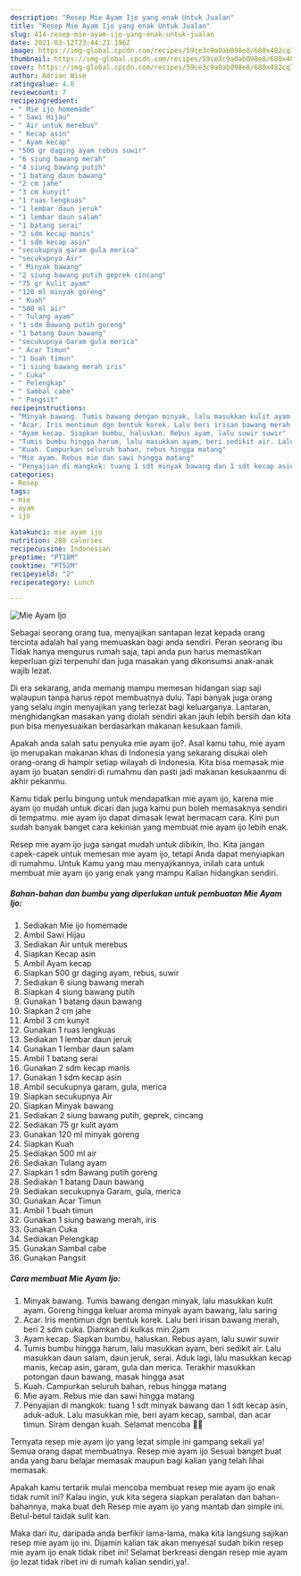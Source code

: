 ```yaml
---
description: "Resep Mie Ayam Ijo yang enak Untuk Jualan"
title: "Resep Mie Ayam Ijo yang enak Untuk Jualan"
slug: 414-resep-mie-ayam-ijo-yang-enak-untuk-jualan
date: 2021-03-12T23:44:21.196Z
image: https://img-global.cpcdn.com/recipes/59ce3c9a0ab098e8/680x482cq70/mie-ayam-ijo-foto-resep-utama.jpg
thumbnail: https://img-global.cpcdn.com/recipes/59ce3c9a0ab098e8/680x482cq70/mie-ayam-ijo-foto-resep-utama.jpg
cover: https://img-global.cpcdn.com/recipes/59ce3c9a0ab098e8/680x482cq70/mie-ayam-ijo-foto-resep-utama.jpg
author: Adrian Wise
ratingvalue: 4.6
reviewcount: 7
recipeingredient:
- " Mie ijo homemade"
- " Sawi Hijau"
- " Air untuk merebus"
- " Kecap asin"
- " Ayam kecap"
- "500 gr daging ayam rebus suwir"
- "6 siung bawang merah"
- "4 siung bawang putih"
- "1 batang daun bawang"
- "2 cm jahe"
- "3 cm kunyit"
- "1 ruas lengkuas"
- "1 lembar daun jeruk"
- "1 lembar daun salam"
- "1 batang serai"
- "2 sdm kecap manis"
- "1 sdm kecap asin"
- "secukupnya garam gula merica"
- "secukupnya Air"
- " Minyak bawang"
- "2 siung bawang putih geprek cincang"
- "75 gr kulit ayam"
- "120 ml minyak goreng"
- " Kuah"
- "500 ml air"
- " Tulang ayam"
- "1 sdm Bawang putih goreng"
- "1 batang Daun bawang"
- "secukupnya Garam gula merica"
- " Acar Timun"
- "1 buah timun"
- "1 siung bawang merah iris"
- " Cuka"
- " Pelengkap"
- " Sambal cabe"
- " Pangsit"
recipeinstructions:
- "Minyak bawang. Tumis bawang dengan minyak, lalu masukkan kulit ayam. Goreng hingga keluar aroma minyak ayam bawang, lalu saring"
- "Acar. Iris mentimun dgn bentuk korek. Lalu beri irisan bawang merah, beri 2 sdm cuka. Diamkan di kulkas min 2jam"
- "Ayam kecap. Siapkan bumbu, haluskan. Rebus ayam, lalu suwir suwir"
- "Tumis bumbu hingga harum, lalu masukkan ayam, beri sedikit air. Lalu masukkan daun salam, daun jeruk, serai. Aduk lagi, lalu masukkan kecap manis, kecap asin, garam, gula dan merica. Terakhir masukkan potongan daun bawang, masak hingga asat"
- "Kuah. Campurkan seluruh bahan, rebus hingga matang"
- "Mie ayam. Rebus mie dan sawi hingga matang"
- "Penyajian di mangkok: tuang 1 sdt minyak bawang dan 1 sdt kecap asin, aduk-aduk. Lalu masukkan mie, beri ayam kecap, sambal, dan acar timun. Siram dengan kuah. Selamat mencoba 💚💚"
categories:
- Resep
tags:
- mie
- ayam
- ijo

katakunci: mie ayam ijo 
nutrition: 288 calories
recipecuisine: Indonesian
preptime: "PT18M"
cooktime: "PT52M"
recipeyield: "2"
recipecategory: Lunch

---
```



![Mie Ayam Ijo](https://img-global.cpcdn.com/recipes/59ce3c9a0ab098e8/680x482cq70/mie-ayam-ijo-foto-resep-utama.jpg)

Sebagai seorang orang tua, menyajikan santapan lezat kepada orang tercinta adalah hal yang memuaskan bagi anda sendiri. Peran seorang ibu Tidak hanya mengurus rumah saja, tapi anda pun harus memastikan keperluan gizi terpenuhi dan juga masakan yang dikonsumsi anak-anak wajib lezat.

Di era  sekarang, anda memang mampu memesan hidangan siap saji walaupun tanpa harus repot membuatnya dulu. Tapi banyak juga orang yang selalu ingin menyajikan yang terlezat bagi keluarganya. Lantaran, menghidangkan masakan yang diolah sendiri akan jauh lebih bersih dan kita pun bisa menyesuaikan berdasarkan makanan kesukaan famili. 



Apakah anda salah satu penyuka mie ayam ijo?. Asal kamu tahu, mie ayam ijo merupakan makanan khas di Indonesia yang sekarang disukai oleh orang-orang di hampir setiap wilayah di Indonesia. Kita bisa memasak mie ayam ijo buatan sendiri di rumahmu dan pasti jadi makanan kesukaanmu di akhir pekanmu.

Kamu tidak perlu bingung untuk mendapatkan mie ayam ijo, karena mie ayam ijo mudah untuk dicari dan juga kamu pun boleh memasaknya sendiri di tempatmu. mie ayam ijo dapat dimasak lewat bermacam cara. Kini pun sudah banyak banget cara kekinian yang membuat mie ayam ijo lebih enak.

Resep mie ayam ijo juga sangat mudah untuk dibikin, lho. Kita jangan capek-capek untuk memesan mie ayam ijo, tetapi Anda dapat menyiapkan di rumahmu. Untuk Kamu yang mau menyajikannya, inilah cara untuk membuat mie ayam ijo yang enak yang mampu Kalian hidangkan sendiri.

<!--inarticleads1-->

##### Bahan-bahan dan bumbu yang diperlukan untuk pembuatan Mie Ayam Ijo:

1. Sediakan  Mie ijo homemade
1. Ambil  Sawi Hijau
1. Sediakan  Air untuk merebus
1. Siapkan  Kecap asin
1. Ambil  Ayam kecap
1. Siapkan 500 gr daging ayam, rebus, suwir
1. Sediakan 6 siung bawang merah
1. Siapkan 4 siung bawang putih
1. Gunakan 1 batang daun bawang
1. Siapkan 2 cm jahe
1. Ambil 3 cm kunyit
1. Gunakan 1 ruas lengkuas
1. Sediakan 1 lembar daun jeruk
1. Gunakan 1 lembar daun salam
1. Ambil 1 batang serai
1. Gunakan 2 sdm kecap manis
1. Gunakan 1 sdm kecap asin
1. Ambil secukupnya garam, gula, merica
1. Siapkan secukupnya Air
1. Siapkan  Minyak bawang
1. Sediakan 2 siung bawang putih, geprek, cincang
1. Sediakan 75 gr kulit ayam
1. Gunakan 120 ml minyak goreng
1. Siapkan  Kuah
1. Sediakan 500 ml air
1. Sediakan  Tulang ayam
1. Siapkan 1 sdm Bawang putih goreng
1. Sediakan 1 batang Daun bawang
1. Sediakan secukupnya Garam, gula, merica
1. Gunakan  Acar Timun
1. Ambil 1 buah timun
1. Gunakan 1 siung bawang merah, iris
1. Gunakan  Cuka
1. Sediakan  Pelengkap
1. Gunakan  Sambal cabe
1. Gunakan  Pangsit




<!--inarticleads2-->

##### Cara membuat Mie Ayam Ijo:

1. Minyak bawang. Tumis bawang dengan minyak, lalu masukkan kulit ayam. Goreng hingga keluar aroma minyak ayam bawang, lalu saring
1. Acar. Iris mentimun dgn bentuk korek. Lalu beri irisan bawang merah, beri 2 sdm cuka. Diamkan di kulkas min 2jam
1. Ayam kecap. Siapkan bumbu, haluskan. Rebus ayam, lalu suwir suwir
1. Tumis bumbu hingga harum, lalu masukkan ayam, beri sedikit air. Lalu masukkan daun salam, daun jeruk, serai. Aduk lagi, lalu masukkan kecap manis, kecap asin, garam, gula dan merica. Terakhir masukkan potongan daun bawang, masak hingga asat
1. Kuah. Campurkan seluruh bahan, rebus hingga matang
1. Mie ayam. Rebus mie dan sawi hingga matang
1. Penyajian di mangkok: tuang 1 sdt minyak bawang dan 1 sdt kecap asin, aduk-aduk. Lalu masukkan mie, beri ayam kecap, sambal, dan acar timun. Siram dengan kuah. Selamat mencoba 💚💚




Ternyata resep mie ayam ijo yang lezat simple ini gampang sekali ya! Semua orang dapat membuatnya. Resep mie ayam ijo Sesuai banget buat anda yang baru belajar memasak maupun bagi kalian yang telah lihai memasak.

Apakah kamu tertarik mulai mencoba membuat resep mie ayam ijo enak tidak rumit ini? Kalau ingin, yuk kita segera siapkan peralatan dan bahan-bahannya, maka buat deh Resep mie ayam ijo yang mantab dan simple ini. Betul-betul taidak sulit kan. 

Maka dari itu, daripada anda berfikir lama-lama, maka kita langsung sajikan resep mie ayam ijo ini. Dijamin kalian tak akan menyesal sudah bikin resep mie ayam ijo enak tidak ribet ini! Selamat berkreasi dengan resep mie ayam ijo lezat tidak ribet ini di rumah kalian sendiri,ya!.

